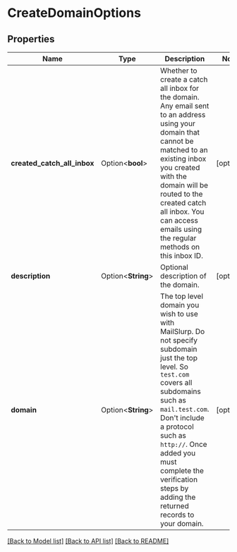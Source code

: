 # CreateDomainOptions

## Properties

Name | Type | Description | Notes
------------ | ------------- | ------------- | -------------
**created_catch_all_inbox** | Option<**bool**> | Whether to create a catch all inbox for the domain. Any email sent to an address using your domain that cannot be matched to an existing inbox you created with the domain will be routed to the created catch all inbox. You can access emails using the regular methods on this inbox ID. | [optional]
**description** | Option<**String**> | Optional description of the domain. | [optional]
**domain** | Option<**String**> | The top level domain you wish to use with MailSlurp. Do not specify subdomain just the top level. So `test.com` covers all subdomains such as `mail.test.com`. Don't include a protocol such as `http://`. Once added you must complete the verification steps by adding the returned records to your domain. | [optional]

[[Back to Model list]](../README#documentation-for-models) [[Back to API list]](../README#documentation-for-api-endpoints) [[Back to README]](../README)


